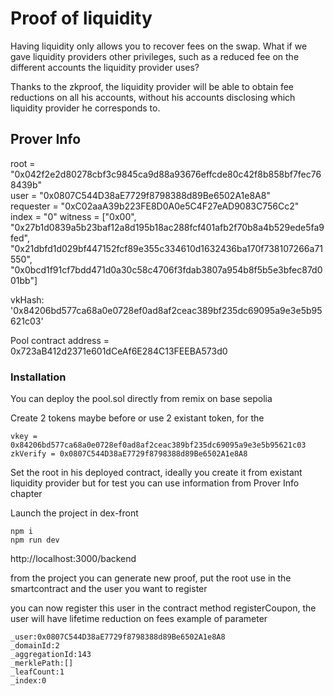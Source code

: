 # Proof of liquidity

Having liquidity only allows you to recover fees on the swap. What if we gave liquidity providers other privileges, such as a reduced fee on the different accounts the liquidity provider uses?

Thanks to the zkproof, the liquidity provider will be able to obtain fee reductions on all his accounts, without his accounts disclosing which liquidity provider he corresponds to.

## Prover Info
root = "0x042f2e2d80278cbf3c9845ca9d88a93676effcde80c42f8b858bf7fec768439b"  
user = "0x0807C544D38aE7729f8798388d89Be6502A1e8A8"  
requester = "0xC02aaA39b223FE8D0A0e5C4F27eAD9083C756Cc2"  
index = "0" 
witness = ["0x00", "0x27b1d0839a5b23baf12a8d195b18ac288fcf401afb2f70b8a4b529ede5fa9fed", "0x21dbfd1d029bf447152fcf89e355c334610d1632436ba170f738107266a71550", "0x0bcd1f91cf7bdd471d0a30c58c4706f3fdab3807a954b8f5b5e3bfec87d001bb"] 

 vkHash: '0x84206bd577ca68a0e0728ef0ad8af2ceac389bf235dc69095a9e3e5b95621c03'

 Pool contract address = 0x723aB412d2371e601dCeAf6E284C13FEEBA573d0

### Installation
You can deploy the pool.sol directly from remix on base sepolia

Create 2 tokens maybe before or use 2 existant token, for the 
```
vkey = 0x84206bd577ca68a0e0728ef0ad8af2ceac389bf235dc69095a9e3e5b95621c03 
zkVerify = 0x0807C544D38aE7729f8798388d89Be6502A1e8A8
```

Set the root in his deployed contract, ideally you create it from existant liquidity provider but for test you can use information from Prover Info chapter

Launch the project in  dex-front
```
npm i
npm run dev
```
http://localhost:3000/backend 

from the project you can generate new proof, put the root use in the smartcontract and the user you want to register

you can now register this user in the contract method registerCoupon, the user will have lifetime reduction on fees
example of parameter
```
_user:0x0807C544D38aE7729f8798388d89Be6502A1e8A8
_domainId:2
_aggregationId:143
_merklePath:[]
_leafCount:1
_index:0
```